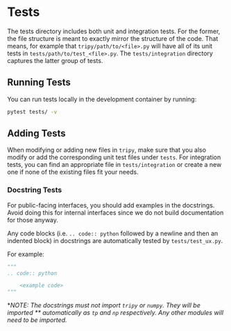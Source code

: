 # Tests

The tests directory includes both unit and integration tests. For the former, the file
structure is meant to exactly mirror the structure of the code. That means, for example
that `tripy/path/to/<file>.py` will have all of its unit tests in `tests/path/to/test_<file>.py`.
The `tests/integration` directory captures the latter group of tests.

## Running Tests

You can run tests locally in the development container by running:
```bash
pytest tests/ -v
```

## Adding Tests

When modifying or adding new files in `tripy`, make sure that you also modify or add the corresponding
unit test files under `tests`. For integration tests, you can find an appropriate file in
`tests/integration` or create a new one if none of the existing files fit your needs.

### Docstring Tests

For public-facing interfaces, you should add examples in the docstrings.
Avoid doing this for internal interfaces since we do not build documentation for
those anyway.

Any code blocks (i.e. `.. code:: python` followed by a newline and then an indented block)
in docstrings are automatically tested by `tests/test_ux.py`.

For example:
```py
"""
.. code:: python

    <example code>
"""
```

**NOTE: The docstrings must *not* import `tripy` or `numpy`. They will be imported **
    **automatically as `tp` and `np` respectively. Any other modules will need to be imported*.**
